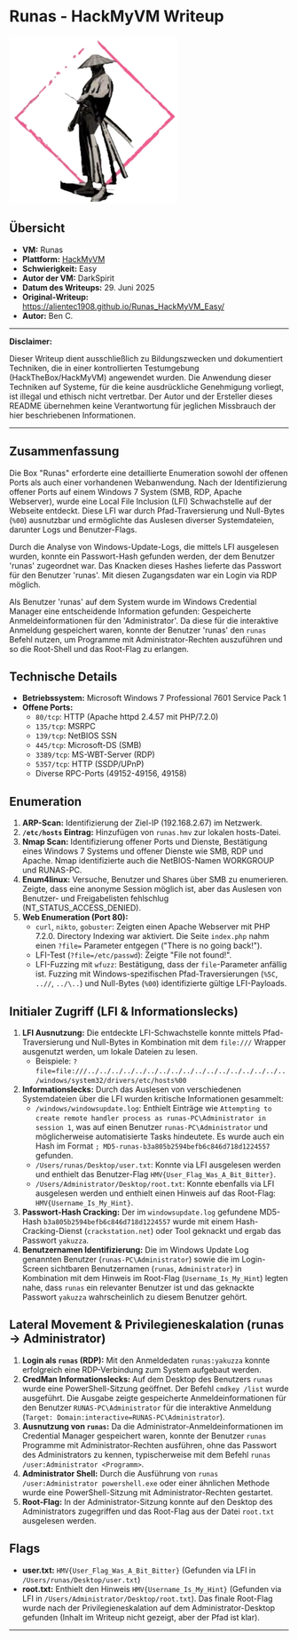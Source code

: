 # Runas - HackMyVM Writeup

![Runas Icon](Runas.png)

## Übersicht

*   **VM:** Runas
*   **Plattform:** [HackMyVM](https://hackmyvm.eu/machines/machine.php?vm=Runas)
*   **Schwierigkeit:** Easy
*   **Autor der VM:** DarkSpirit
*   **Datum des Writeups:** 29. Juni 2025
*   **Original-Writeup:** https://alientec1908.github.io/Runas_HackMyVM_Easy/
*   **Autor:** Ben C.

---

**Disclaimer:**

Dieser Writeup dient ausschließlich zu Bildungszwecken und dokumentiert Techniken, die in einer kontrollierten Testumgebung (HackTheBox/HackMyVM) angewendet wurden. Die Anwendung dieser Techniken auf Systeme, für die keine ausdrückliche Genehmigung vorliegt, ist illegal und ethisch nicht vertretbar. Der Autor und der Ersteller dieses README übernehmen keine Verantwortung für jeglichen Missbrauch der hier beschriebenen Informationen.

---

## Zusammenfassung

Die Box "Runas" erforderte eine detaillierte Enumeration sowohl der offenen Ports als auch einer vorhandenen Webanwendung. Nach der Identifizierung offener Ports auf einem Windows 7 System (SMB, RDP, Apache Webserver), wurde eine Local File Inclusion (LFI) Schwachstelle auf der Webseite entdeckt. Diese LFI war durch Pfad-Traversierung und Null-Bytes (`%00`) ausnutzbar und ermöglichte das Auslesen diverser Systemdateien, darunter Logs und Benutzer-Flags.

Durch die Analyse von Windows-Update-Logs, die mittels LFI ausgelesen wurden, konnte ein Passwort-Hash gefunden werden, der dem Benutzer 'runas' zugeordnet war. Das Knacken dieses Hashes lieferte das Passwort für den Benutzer 'runas'. Mit diesen Zugangsdaten war ein Login via RDP möglich.

Als Benutzer 'runas' auf dem System wurde im Windows Credential Manager eine entscheidende Information gefunden: Gespeicherte Anmeldeinformationen für den 'Administrator'. Da diese für die interaktive Anmeldung gespeichert waren, konnte der Benutzer 'runas' den `runas` Befehl nutzen, um Programme mit Administrator-Rechten auszuführen und so die Root-Shell und das Root-Flag zu erlangen.

## Technische Details

*   **Betriebssystem:** Microsoft Windows 7 Professional 7601 Service Pack 1
*   **Offene Ports:**
    *   `80/tcp`: HTTP (Apache httpd 2.4.57 mit PHP/7.2.0)
    *   `135/tcp`: MSRPC
    *   `139/tcp`: NetBIOS SSN
    *   `445/tcp`: Microsoft-DS (SMB)
    *   `3389/tcp`: MS-WBT-Server (RDP)
    *   `5357/tcp`: HTTP (SSDP/UPnP)
    *   Diverse RPC-Ports (49152-49156, 49158)

## Enumeration

1.  **ARP-Scan:** Identifizierung der Ziel-IP (192.168.2.67) im Netzwerk.
2.  **`/etc/hosts` Eintrag:** Hinzufügen von `runas.hmv` zur lokalen hosts-Datei.
3.  **Nmap Scan:** Identifizierung offener Ports und Dienste, Bestätigung eines Windows 7 Systems und offener Dienste wie SMB, RDP und Apache. Nmap identifizierte auch die NetBIOS-Namen WORKGROUP und RUNAS-PC.
4.  **Enum4linux:** Versuche, Benutzer und Shares über SMB zu enumerieren. Zeigte, dass eine anonyme Session möglich ist, aber das Auslesen von Benutzer- und Freigabelisten fehlschlug (NT_STATUS_ACCESS_DENIED).
5.  **Web Enumeration (Port 80):**
    *   `curl`, `nikto`, `gobuster`: Zeigten einen Apache Webserver mit PHP 7.2.0. Directory Indexing war aktiviert. Die Seite `index.php` nahm einen `?file=` Parameter entgegen ("There is no going back!").
    *   LFI-Test (`?file=/etc/passwd`): Zeigte "File not found!".
    *   LFI-Fuzzing mit `wfuzz`: Bestätigung, dass der `file`-Parameter anfällig ist. Fuzzing mit Windows-spezifischen Pfad-Traversierungen (`%5C`, `..//`, `../\..`) und Null-Bytes (`%00`) identifizierte gültige LFI-Payloads.

## Initialer Zugriff (LFI & Informationslecks)

1.  **LFI Ausnutzung:** Die entdeckte LFI-Schwachstelle konnte mittels Pfad-Traversierung und Null-Bytes in Kombination mit dem `file:///` Wrapper ausgenutzt werden, um lokale Dateien zu lesen.
    *   Beispiele: `?file=file:///../../../../../../../../../../../../../../../../../windows/system32/drivers/etc/hosts%00`
2.  **Informationslecks:** Durch das Auslesen von verschiedenen Systemdateien über die LFI wurden kritische Informationen gesammelt:
    *   `/windows/windowsupdate.log`: Enthielt Einträge wie `Attempting to create remote handler process as runas-PC\Administrator in session 1`, was auf einen Benutzer `runas-PC\Administrator` und möglicherweise automatisierte Tasks hindeutete. Es wurde auch ein Hash im Format `; MD5-runas-b3a805b2594befb6c846d718d1224557` gefunden.
    *   `/Users/runas/Desktop/user.txt`: Konnte via LFI ausgelesen werden und enthielt das Benutzer-Flag `HMV{User_Flag_Was_A_Bit_Bitter}`.
    *   `/Users/Administrator/Desktop/root.txt`: Konnte ebenfalls via LFI ausgelesen werden und enthielt einen Hinweis auf das Root-Flag: `HMV{Username_Is_My_Hint}`.
3.  **Passwort-Hash Cracking:** Der im `windowsupdate.log` gefundene MD5-Hash `b3a805b2594befb6c846d718d1224557` wurde mit einem Hash-Cracking-Dienst (`crackstation.net`) oder Tool geknackt und ergab das Passwort `yakuzza`.
4.  **Benutzernamen Identifizierung:** Die im Windows Update Log genannten Benutzer (`runas-PC\Administrator`) sowie die im Login-Screen sichtbaren Benutzernamen (`runas`, `Administrator`) in Kombination mit dem Hinweis im Root-Flag (`Username_Is_My_Hint`) legten nahe, dass `runas` ein relevanter Benutzer ist und das geknackte Passwort `yakuzza` wahrscheinlich zu diesem Benutzer gehört.

## Lateral Movement & Privilegieneskalation (runas -> Administrator)

1.  **Login als `runas` (RDP):** Mit den Anmeldedaten `runas:yakuzza` konnte erfolgreich eine RDP-Verbindung zum System aufgebaut werden.
2.  **CredMan Informationslecks:** Auf dem Desktop des Benutzers `runas` wurde eine PowerShell-Sitzung geöffnet. Der Befehl `cmdkey /list` wurde ausgeführt. Die Ausgabe zeigte gespeicherte Anmeldeinformationen für den Benutzer `RUNAS-PC\Administrator` für die interaktive Anmeldung (`Target: Domain:interactive=RUNAS-PC\Administrator`).
3.  **Ausnutzung von `runas`:** Da die Administrator-Anmeldeinformationen im Credential Manager gespeichert waren, konnte der Benutzer `runas` Programme mit Administrator-Rechten ausführen, ohne das Passwort des Administrators zu kennen, typischerweise mit dem Befehl `runas /user:Administrator <Programm>`.
4.  **Administrator Shell:** Durch die Ausführung von `runas /user:Administrator powershell.exe` oder einer ähnlichen Methode wurde eine PowerShell-Sitzung mit Administrator-Rechten gestartet.
5.  **Root-Flag:** In der Administrator-Sitzung konnte auf den Desktop des Administrators zugegriffen und das Root-Flag aus der Datei `root.txt` ausgelesen werden.

## Flags

*   **user.txt:** `HMV{User_Flag_Was_A_Bit_Bitter}` (Gefunden via LFI in `/Users/runas/Desktop/user.txt`)
*   **root.txt:** Enthielt den Hinweis `HMV{Username_Is_My_Hint}` (Gefunden via LFI in `/Users/Administrator/Desktop/root.txt`). Das finale Root-Flag wurde nach der Privilegieneskalation auf dem Administrator-Desktop gefunden (Inhalt im Writeup nicht gezeigt, aber der Pfad ist klar).

---
